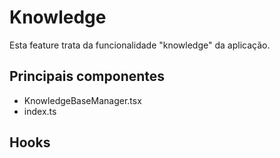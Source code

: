 # Knowledge

Esta feature trata da funcionalidade "knowledge" da aplicação.

## Principais componentes
- KnowledgeBaseManager.tsx
- index.ts

## Hooks

